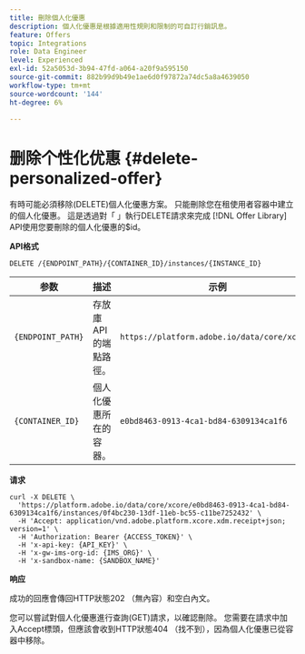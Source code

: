 ```yaml
---
title: 刪除個人化優惠
description: 個人化優惠是根據適用性規則和限制的可自訂行銷訊息。
feature: Offers
topic: Integrations
role: Data Engineer
level: Experienced
exl-id: 52a5053d-3b94-47fd-a064-a20f9a595150
source-git-commit: 882b99d9b49e1ae6d0f97872a74dc5a8a4639050
workflow-type: tm+mt
source-wordcount: '144'
ht-degree: 6%

---
```


# 删除个性化优惠 {#delete-personalized-offer}

有時可能必須移除(DELETE)個人化優惠方案。 只能刪除您在租使用者容器中建立的個人化優惠。 這是透過對「 」執行DELETE請求來完成 [!DNL Offer Library] API使用您要刪除的個人化優惠的$id。

**API格式**

```http
DELETE /{ENDPOINT_PATH}/{CONTAINER_ID}/instances/{INSTANCE_ID}
```

| 参数 | 描述 | 示例 |
| --------- | ----------- | ------- |
| `{ENDPOINT_PATH}` | 存放庫API的端點路徑。 | `https://platform.adobe.io/data/core/xcore/` |
| `{CONTAINER_ID}` | 個人化優惠所在的容器。 | `e0bd8463-0913-4ca1-bd84-6309134ca1f6` |

**请求**

```shell
curl -X DELETE \
  'https://platform.adobe.io/data/core/xcore/e0bd8463-0913-4ca1-bd84-6309134ca1f6/instances/0f4bc230-13df-11eb-bc55-c11be7252432' \
  -H 'Accept: application/vnd.adobe.platform.xcore.xdm.receipt+json; version=1' \
  -H 'Authorization: Bearer {ACCESS_TOKEN}' \
  -H 'x-api-key: {API_KEY}' \
  -H 'x-gw-ims-org-id: {IMS_ORG}' \
  -H 'x-sandbox-name: {SANDBOX_NAME}'
```

**响应**

成功的回應會傳回HTTP狀態202 （無內容）和空白內文。

您可以嘗試對個人化優惠進行查詢(GET)請求，以確認刪除。 您需要在請求中加入Accept標頭，但應該會收到HTTP狀態404 （找不到），因為個人化優惠已從容器中移除。
